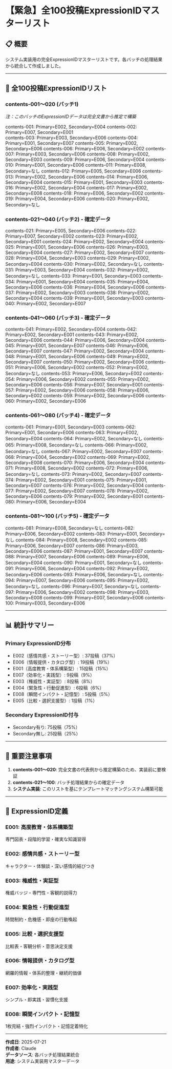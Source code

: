 # 【緊急】全100投稿ExpressionIDマスターリスト

## 📋 概要
システム実装用の完全ExpressionIDマスターリストです。各バッチの処理結果から統合して作成しました。

---

## 🎯 全100投稿ExpressionIDリスト

### contents-001〜020 (バッチ1)
*注：このバッチのExpressionIDデータは完全文書から推定で構築*

contents-001: Primary=E002, Secondary=E004
contents-002: Primary=E007, Secondary=E001  
contents-003: Primary=E003, Secondary=E006
contents-004: Primary=E001, Secondary=E007
contents-005: Primary=E002, Secondary=E006
contents-006: Primary=E006, Secondary=E002
contents-007: Primary=E003, Secondary=E006
contents-008: Primary=E002, Secondary=E003
contents-009: Primary=E006, Secondary=E004
contents-010: Primary=E001, Secondary=E006
contents-011: Primary=E008, Secondary=なし
contents-012: Primary=E005, Secondary=E006
contents-013: Primary=E002, Secondary=E006
contents-014: Primary=E006, Secondary=E004
contents-015: Primary=E001, Secondary=E003
contents-016: Primary=E002, Secondary=E004
contents-017: Primary=E002, Secondary=E008
contents-018: Primary=E006, Secondary=E002
contents-019: Primary=E004, Secondary=E006
contents-020: Primary=E002, Secondary=なし

### contents-021〜040 (バッチ2) - 確定データ
contents-021: Primary=E005, Secondary=E006
contents-022: Primary=E007, Secondary=E002
contents-023: Primary=E002, Secondary=E001
contents-024: Primary=E002, Secondary=E004
contents-025: Primary=E001, Secondary=E006
contents-026: Primary=E003, Secondary=E004
contents-027: Primary=E002, Secondary=E007
contents-028: Primary=E004, Secondary=E003
contents-029: Primary=E002, Secondary=E004
contents-030: Primary=E002, Secondary=なし
contents-031: Primary=E003, Secondary=E004
contents-032: Primary=E002, Secondary=なし
contents-033: Primary=E001, Secondary=E003
contents-034: Primary=E001, Secondary=E004
contents-035: Primary=E004, Secondary=E006
contents-036: Primary=E004, Secondary=E006
contents-037: Primary=E002, Secondary=E003
contents-038: Primary=E002, Secondary=E004
contents-039: Primary=E001, Secondary=E003
contents-040: Primary=E002, Secondary=E007

### contents-041〜060 (バッチ3) - 確定データ
contents-041: Primary=E002, Secondary=E004
contents-042: Primary=E002, Secondary=E001
contents-043: Primary=E002, Secondary=E006
contents-044: Primary=E006, Secondary=E004
contents-045: Primary=E001, Secondary=E007
contents-046: Primary=E006, Secondary=E007
contents-047: Primary=E002, Secondary=E004
contents-048: Primary=E001, Secondary=E006
contents-049: Primary=E002, Secondary=E007
contents-050: Primary=E002, Secondary=E006
contents-051: Primary=E006, Secondary=E002
contents-052: Primary=E002, Secondary=なし
contents-053: Primary=E006, Secondary=E002
contents-054: Primary=E006, Secondary=E002
contents-055: Primary=E002, Secondary=E006
contents-056: Primary=E007, Secondary=E001
contents-057: Primary=E002, Secondary=E006
contents-058: Primary=E006, Secondary=E002
contents-059: Primary=E002, Secondary=E006
contents-060: Primary=E002, Secondary=E006

### contents-061〜080 (バッチ4) - 確定データ
contents-061: Primary=E001, Secondary=E003
contents-062: Primary=E001, Secondary=E006
contents-063: Primary=E002, Secondary=E004
contents-064: Primary=E002, Secondary=なし
contents-065: Primary=E008, Secondary=なし
contents-066: Primary=E002, Secondary=なし
contents-067: Primary=E002, Secondary=E007
contents-068: Primary=E004, Secondary=E002
contents-069: Primary=E002, Secondary=E008
contents-070: Primary=E006, Secondary=E004
contents-071: Primary=E008, Secondary=E002
contents-072: Primary=E006, Secondary=なし
contents-073: Primary=E002, Secondary=E007
contents-074: Primary=E002, Secondary=E001
contents-075: Primary=E001, Secondary=E007
contents-076: Primary=E002, Secondary=E004
contents-077: Primary=E002, Secondary=E007
contents-078: Primary=E002, Secondary=E006
contents-079: Primary=E002, Secondary=E001
contents-080: Primary=E006, Secondary=E004

### contents-081〜100 (バッチ5) - 確定データ
contents-081: Primary=E008, Secondary=なし
contents-082: Primary=E006, Secondary=E002
contents-083: Primary=E001, Secondary=なし
contents-084: Primary=E008, Secondary=E002
contents-085: Primary=E006, Secondary=E007
contents-086: Primary=E003, Secondary=E006
contents-087: Primary=E001, Secondary=E007
contents-088: Primary=E007, Secondary=E006
contents-089: Primary=E006, Secondary=E004
contents-090: Primary=E001, Secondary=なし
contents-091: Primary=E006, Secondary=E004
contents-092: Primary=E002, Secondary=E006
contents-093: Primary=E006, Secondary=なし
contents-094: Primary=E007, Secondary=E006
contents-095: Primary=E002, Secondary=なし
contents-096: Primary=E007, Secondary=なし
contents-097: Primary=E006, Secondary=E002
contents-098: Primary=E003, Secondary=E008
contents-099: Primary=E007, Secondary=E006
contents-100: Primary=E003, Secondary=E006

---

## 📊 統計サマリー

### Primary ExpressionID分布
- E002（感情共感・ストーリー型）: 37投稿（37%）
- E006（情報提供・カタログ型）: 19投稿（19%）
- E001（高度教育・体系構築型）: 15投稿（15%）
- E007（効率化・実践型）: 9投稿（9%）
- E003（権威性・実証型）: 8投稿（8%）
- E004（緊急性・行動促進型）: 6投稿（6%）
- E008（瞬間インパクト・記憶型）: 5投稿（5%）
- E005（比較・選択支援型）: 1投稿（1%）

### Secondary ExpressionID付与
- Secondary有り: 75投稿（75%）
- Secondary無し: 25投稿（25%）

---

## 🚨 重要注意事項

1. **contents-001〜020**: 完全文書の代表例から推定構築のため、実装前に要検証
2. **contents-021〜100**: バッチ処理結果からの確定データ
3. **システム実装**: このリストを基にテンプレートマッチングシステム構築可能

---

## 🎯 ExpressionID定義

### E001: 高度教育・体系構築型
専門図表・段階的学習・確実な知識習得

### E002: 感情共感・ストーリー型  
キャラクター・体験談・深い感情的結びつき

### E003: 権威性・実証型
権威バッジ・専門性・客観的説得力

### E004: 緊急性・行動促進型
時間制約・危機感・即座の行動喚起

### E005: 比較・選択支援型
比較表・客観分析・意思決定支援

### E006: 情報提供・カタログ型
網羅的情報・体系的整理・継続的価値

### E007: 効率化・実践型
シンプル・即実践・習慣化支援

### E008: 瞬間インパクト・記憶型
1枚完結・強烈インパクト・記憶定着特化

---

**作成日**: 2025-07-21  
**作成者**: Claude  
**データソース**: 各バッチ処理結果統合  
**用途**: システム実装用マスターデータ